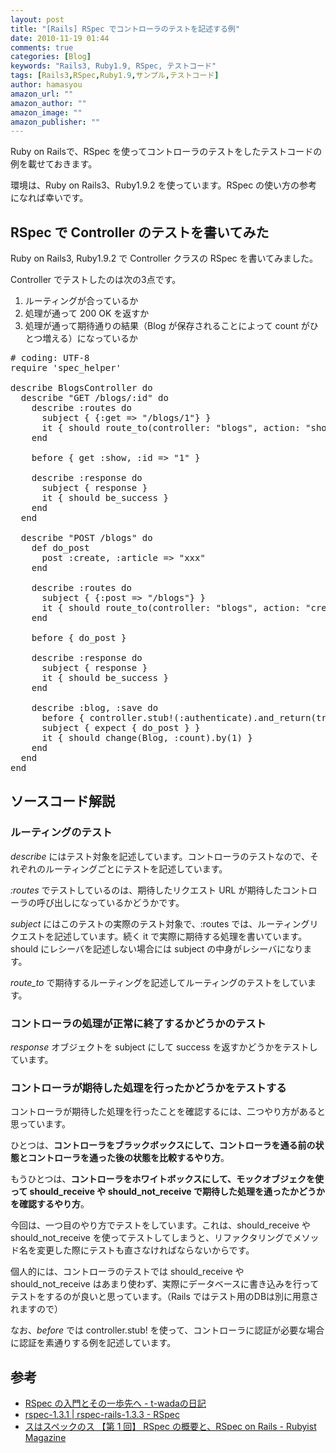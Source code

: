 ```yaml
---
layout: post
title: "[Rails] RSpec でコントローラのテストを記述する例"
date: 2010-11-19 01:44
comments: true
categories: [Blog]
keywords: "Rails3, Ruby1.9, RSpec, テストコード"
tags: [Rails3,RSpec,Ruby1.9,サンプル,テストコード]
author: hamasyou
amazon_url: ""
amazon_author: ""
amazon_image: ""
amazon_publisher: ""
---
```


Ruby on Railsで、RSpec を使ってコントローラのテストをしたテストコードの例を載せておきます。

環境は、Ruby on Rails3、Ruby1.9.2 を使っています。RSpec の使い方の参考になれば幸いです。


<!-- more -->

<h2>RSpec で Controller のテストを書いてみた</h2>

Ruby on Rails3, Ruby1.9.2 で Controller クラスの RSpec を書いてみました。

Controller でテストしたのは次の3点です。

<ol>
<li>ルーティングが合っているか</li>
<li>処理が通って 200 OK を返すか</li>
<li>処理が通って期待通りの結果（Blog が保存されることによって count がひとつ増える）になっているか</li>
</ol>

<pre class="code"><span class="comment"># coding: UTF-8</span>
<span class="keyword">require</span> <span class="literal">'spec_helper'</span>
 
<span class="keyword">describe</span> <span class="class">BlogsController</span> <span class="keyword">do</span>
  <span class="keyword">describe</span> <span class="literal">&quot;GET /blogs/:id&quot;</span> <span class="keyword">do</span>
    <span class="keyword">describe</span> <span class="symbol">:routes</span> <span class="keyword">do</span>
      subject { {<span class="symbol">:get</span> =&gt; <span class="literal">&quot;/blogs/1&quot;</span>} }
      it { should route_to(<span class="symbol">controller:</span> <span class="literal">&quot;blogs&quot;</span>, <span class="symbol">action:</span> <span class="literal">&quot;show&quot;</span>, <span class="symbol">id:</span> <span class="literal">&quot;1&quot;</span>) }
    <span class="keyword">end</span>
 
    <span class="keyword">before</span> { get <span class="symbol">:show</span>, <span class="symbol">:id</span> =&gt; <span class="literal">&quot;1&quot;</span> }
 
    <span class="keyword">describe</span> <span class="symbol">:response</span> <span class="keyword">do</span>
      subject { response }
      it { should be_success }
    <span class="keyword">end</span>
  <span class="keyword">end</span>
 
  <span class="keyword">describe</span> <span class="literal">&quot;POST /blogs&quot;</span> <span class="keyword">do</span>
    <span class="keyword">def</span> do_post
      post <span class="symbol">:create</span>, <span class="symbol">:article</span> =&gt; <span class="literal">&quot;xxx&quot;</span>
    <span class="keyword">end</span>
 
    <span class="keyword">describe</span> <span class="symbol">:routes</span> <span class="keyword">do</span>
      subject { {<span class="symbol">:post</span> =&gt; <span class="literal">&quot;/blogs&quot;</span>} }
      it { should route_to(<span class="symbol">controller:</span> <span class="literal">&quot;blogs&quot;</span>, <span class="symbol">action:</span> <span class="literal">&quot;create&quot;</span>) }
    <span class="keyword">end</span>
    
    <span class="keyword">before</span> { do_post }
 
    <span class="keyword">describe</span> <span class="symbol">:response</span> <span class="keyword">do</span>
      subject { response }
      it { should be_success }
    <span class="keyword">end</span>
 
    <span class="keyword">describe</span> <span class="symbol">:blog</span>, <span class="symbol">:save</span> <span class="keyword">do</span>
      <span class="keyword">before</span> { controller.stub!(<span class="symbol">:authenticate</span>).and_return(<span class="keyword">true</span>) }
      subject { expect { do_post } }
      it { should change(<span class="class">Blog</span>, <span class="symbol">:count</span>).by(<span class="literal">1</span>) }
    <span class="keyword">end</span>
  <span class="keyword">end</span>
<span class="keyword">end</span></pre>

<h2>ソースコード解説</h2>

<h3>ルーティングのテスト</h3>

<em>describe</em> にはテスト対象を記述しています。コントローラのテストなので、それぞれのルーティングごとにテストを記述しています。

<em>:routes</em> でテストしているのは、期待したリクエスト URL が期待したコントローラの呼び出しになっているかどうかです。

<em>subject</em> にはこのテストの実際のテスト対象で、:routes では、ルーティングリクエストを記述しています。続く it で実際に期待する処理を書いています。should にレシーバを記述しない場合には subject の中身がレシーバになります。

<em>route_to</em> で期待するルーティングを記述してルーティングのテストをしています。

<h3>コントローラの処理が正常に終了するかどうかのテスト</h3>

<em>response</em> オブジェクトを subject にして success を返すかどうかをテストしています。

<h3>コントローラが期待した処理を行ったかどうかをテストする</h3>

コントローラが期待した処理を行ったことを確認するには、二つやり方があると思っています。

ひとつは、<strong>コントローラをブラックボックスにして、コントローラを通る前の状態とコントローラを通った後の状態を比較するやり方</strong>。

もうひとつは、<strong>コントローラをホワイトボックスにして、モックオブジェクを使って should_receive や should_not_receive で期待した処理を通ったかどうかを確認するやり方</strong>。

今回は、一つ目のやり方でテストをしています。これは、should_receive や should_not_receive を使ってテストしてしまうと、リファクタリングでメソッド名を変更した際にテストも直さなければならないからです。

個人的には、コントローラのテストでは should_receive や should_not_receive はあまり使わず、実際にデータベースに書き込みを行ってテストをするのが良いと思っています。（Rails ではテスト用のDBは別に用意されますので）

なお、<em>before</em> では controller.stub! を使って、コントローラに認証が必要な場合に認証を素通りする例を記述しています。

<h2>参考</h2>

<ul>
<li><a href="http://d.hatena.ne.jp/t-wada/20100228/p1" rel="external nofollow">RSpec の入門とその一歩先へ - t-wadaの日記</a></li>
<li><a href="http://rspec.info/" rel="external nofollow">rspec-1.3.1 | rspec-rails-1.3.3 - RSpec</a></li>
<li><a href="http://jp.rubyist.net/magazine/?0021-Rspec" rel="external nofollow">スはスペックのス 【第 1 回】 RSpec の概要と、RSpec on Rails - Rubyist Magazine</a></li>
</ul>





